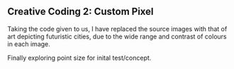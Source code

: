 ## Creative Coding 2: Custom Pixel

Taking the code given to us, I have replaced the source images with that of art depicting futuristic cities, due to the wide range and contrast of colours in each image.

Finally exploring point size for inital test/concept.


